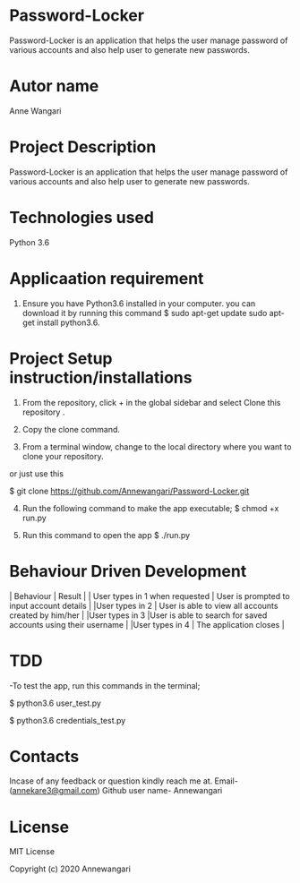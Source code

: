 # Password-Locker
Password-Locker is an application that helps the user manage password of various accounts and also help user to generate new passwords.

# Autor name
Anne Wangari

# Project Description
Password-Locker is an application that helps the user manage password of various accounts and also help user to generate new passwords.

# Technologies used
Python 3.6

# Applicaation requirement
1. Ensure you have Python3.6 installed in your computer. you can download it by running this command
$ sudo apt-get update sudo apt-get install python3.6.

# Project Setup instruction/installations
1. From the repository, click + in the global sidebar and select Clone this repository .

2. Copy the clone command.

3. From a terminal window, change to the local directory where you want to clone your repository.

or just use this

$ git clone https://github.com/Annewangari/Password-Locker.git

4. Run the following command to make the app executable;
$ chmod +x run.py

5. Run this command to open the app
$ ./run.py

# Behaviour Driven Development
| Behaviour | Result |
| User types in 1 when requested | User is prompted to input account details |
|User types in 2 | User is able to view all accounts created by him/her |
|User types in 3 |User is able to search for saved accounts using their username |
|User types in 4 | The application closes |

# TDD
-To test the app, run this commands in the terminal;

$ python3.6 user_test.py

$ python3.6 credentials_test.py

# Contacts
Incase of any feedback or question kindly reach me at.
Email-(annekare3@gmail.com)
Github user name- Annewangari

# License

MIT License

Copyright (c) 2020 Annewangari